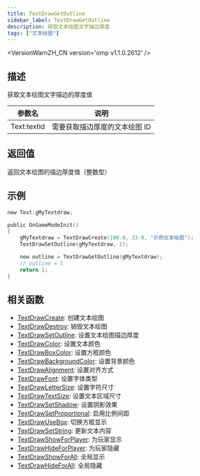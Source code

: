 ```yaml
---
title: TextDrawGetOutline
sidebar_label: TextDrawGetOutline
description: 获取文本绘图文字描边厚度
tags: ["文本绘图"]
---
```


<VersionWarnZH_CN version='omp v1.1.0.2612' />

## 描述

获取文本绘图文字描边的厚度值

| 参数名      | 说明                          |
| ----------- | ----------------------------- |
| Text:textid | 需要获取描边厚度的文本绘图 ID |

## 返回值

返回文本绘图的描边厚度值（整数型）

## 示例

```c
new Text:gMyTextdraw;

public OnGameModeInit()
{
    gMyTextdraw = TextDrawCreate(100.0, 33.0, "示例文本绘图");
    TextDrawSetOutline(gMyTextdraw, 1);

    new outline = TextDrawGetOutline(gMyTextdraw);
    // outline = 1
    return 1;
}
```

## 相关函数

- [TextDrawCreate](TextDrawCreate): 创建文本绘图
- [TextDrawDestroy](TextDrawDestroy): 销毁文本绘图
- [TextDrawSetOutline](TextDrawSetOutline): 设置文本绘图描边厚度
- [TextDrawColor](TextDrawColor): 设置文本颜色
- [TextDrawBoxColor](TextDrawBoxColor): 设置方框颜色
- [TextDrawBackgroundColor](TextDrawBackgroundColor): 设置背景颜色
- [TextDrawAlignment](TextDrawAlignment): 设置对齐方式
- [TextDrawFont](TextDrawFont): 设置字体类型
- [TextDrawLetterSize](TextDrawLetterSize): 设置字符尺寸
- [TextDrawTextSize](TextDrawTextSize): 设置文本区域尺寸
- [TextDrawSetShadow](TextDrawSetShadow): 设置阴影效果
- [TextDrawSetProportional](TextDrawSetProportional): 启用比例间距
- [TextDrawUseBox](TextDrawUseBox): 切换方框显示
- [TextDrawSetString](TextDrawSetString): 更新文本内容
- [TextDrawShowForPlayer](TextDrawShowForPlayer): 为玩家显示
- [TextDrawHideForPlayer](TextDrawHideForPlayer): 为玩家隐藏
- [TextDrawShowForAll](TextDrawShowForAll): 全局显示
- [TextDrawHideForAll](TextDrawHideForAll): 全局隐藏
